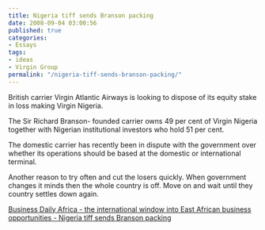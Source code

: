 ```yaml
---
title: Nigeria tiff sends Branson packing
date: 2008-09-04 03:00:56
published: true
categories:
- Essays
tags:
- ideas
- Virgin Group
permalink: "/nigeria-tiff-sends-branson-packing/"
---
```

British carrier Virgin Atlantic Airways is looking to dispose of its equity stake in loss making Virgin Nigeria.

The Sir Richard Branson- founded carrier owns 49 per cent of Virgin Nigeria together with Nigerian institutional investors who hold 51 per cent.

The domestic carrier has recently been in dispute with the government over whether its operations should be based at the domestic or international terminal.</blockquote>
<p>Another reason to try often and cut the losers quickly. When government changes it minds then the whole country is off. Move on and wait until they country settles down again.

<a href="http://www.bdafrica.com/index.php?option=com_content&amp;task=view&amp;id=9498&amp;Itemid=5810" rel="nofollow">Business Daily Africa - the international window into East African business opportunities - Nigeria tiff sends Branson packing</a></p>
